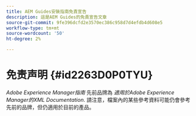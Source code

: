 ```yaml
---
title: AEM Guides安裝指南免責宣告
description: 這是AEM Guides的免責宣告文章
source-git-commit: 9fe396dcfd2e3570ec386c958d7d4efdb4d608e5
workflow-type: tm+mt
source-wordcount: '50'
ht-degree: 2%

---
```



# 免责声明 {#id2263D0P0TYU}

*Adobe Experience Manager指南* 先前品牌為 *適用於Adobe Experience Manager的XML Documentation*. 請注意，檔案內的某些參考資料可能仍會參考先前的品牌，但仍適用於目前的產品。

